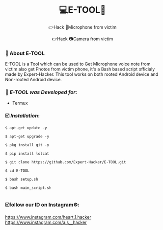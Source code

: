 <h1 align="center">💻E-TOOL🎃</h1>
<p align="center">
      👉Hack 🎤Microphone from victim </p>
<p align="center">    
      👉Hack 📷Camera from victim 
      </p>

   ### 🎯 About E-TOOL


E-TOOL is a Tool which can be used to Get Microphone voice note from victim also get Photos from victim phone, it's a Bash based script officialy made by Expert-Hacker. This tool works on both rooted Android device and Non-rooted Android device.

   ### 🎯 ***E-TOOL was Developed for***:

* Termux

### ☑️ ***Installation***:

```
$ apt-get update -y
```
```
$ apt-get upgrade -y
```
```
$ pkg install git -y
```
```
$ pip install lolcat
```
```
$ git clone https://github.com/Expert-Hacker/E-TOOL.git
```
```
$ cd E-TOOL
```
```
$ bash setup.sh
```
```
$ bash main_script.sh
```
```
```
### ☑️follow our ID on Instagram⚙️:
  https://www.instagram.com/heart.1.hacker
  https://www.instagram.com/a.s__hacker
